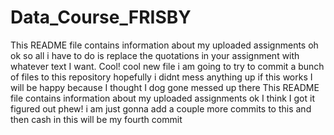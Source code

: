# Data_Course_FRISBY
This README file contains information about my uploaded assignments
oh ok so all i have to do is replace the quotations in your assignment with whatever text I want. Cool!
cool new file
i am going to try to commit a bunch of files to this repository hopefully i didnt mess anything up
if this works I will be happy because I thought I dog gone messed up there
This README file contains information about my uploaded assignments
ok I think I got it figured out phew!
i am just gonna add a couple more commits to this and then cash in
this will be my fourth commit
